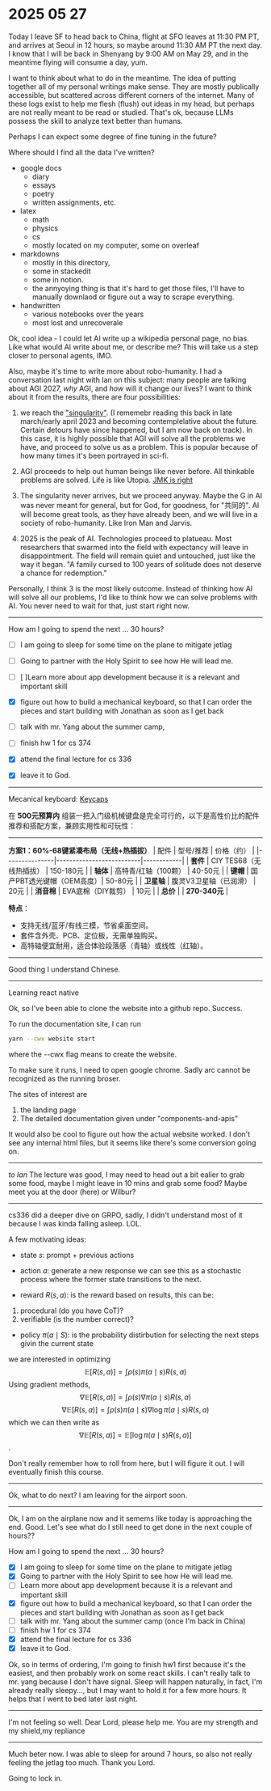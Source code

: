# 2025 05 27 
Today I leave SF to head back to China, flight at SFO leaves at 11:30 PM PT, and arrives at Seoul in 12 hours, so maybe around 11:30 AM PT the next day. I know that I will be back in Shenyang by 9:00 AM on May 29, and in the meantime flying will consume a day, yum. 

I want to think about what to do in the meantime. The idea of putting together all of my personal writings make sense. They are mostly publically accessible, but scattered across different corners of the internet. Many of these logs exist to help me flesh (flush) out ideas in my head, but perhaps are not really meant to be read or studied. That's ok, because LLMs possess the skill to analyze text better than humans. 

Perhaps I can expect some degree of fine tuning in the future?

Where should I find all the data I've written?
- google docs
  - diary 
  - essays
  - poetry
  - written assignments, etc. 
- latex 
  - math
  - physics
  - cs 
  - mostly located on my computer, some on overleaf
- markdowns 
  - mostly in this directory,
  - some in stackedit
  - some in notion. 
  - the annyoying thing is that it's hard to get those files, I'll have to manually downlaod or figure out a way to scrape everything. 
- handwritten 
  - various notebooks over the years
  - most lost and unrecoverale

Ok, cool idea - I could let AI write up a wikipedia personal page, no bias. Like what would AI write about me, or describe me? This will take us a step closer to personal agents, IMO. 

Also, maybe it's time to write more about robo-humanity. I had a conversation last night with Ian on this subject:
many people are talking about AGI 2027, *why* AGI, and *how* will it change our lives? 
I want to think about it from the results, there are four possibilities: 
1. we reach the ["singularity"](https://web.archive.org/web/20070613184827/http://yudkowsky.net/singularity.html). (I rememebr reading this back in late march/early april 2023 and becoming contemplelative about the future. Certain detours have since happened, but I am now back on track). In this case, it is highly possible that AGI will solve all the problems we have, and proceed to solve us as a problem. This is popular because of how many times it's been portrayed in sci-fi. 

2. AGI proceeds to help out human beings like never before. All thinkable problems are solved. Life is like Utopia. [JMK is right](chrome-extension://efaidnbmnnnibpcajpcglclefindmkaj/https://www.aspeninstitute.org/wp-content/uploads/files/content/upload/Intro_and_Section_I.pdf)

3. The singularity never arrives, but we proceed anyway. Maybe the G in AI was never meant for general, but for God, for goodness, for "共同的". AI will become great tools, as they have already been, and we will live in a society of robo-humanity. Like Iron Man and Jarvis. 

4. 2025 is the peak of AI. Technologies proceed to platueau. Most researchers that swarmed into the field with expectancy will leave in disappointment. The field will remain quiet and untouched, just like the way it began. "A family cursed to 100 years of solitude does not deserve a chance for redemption."

Personally, I think 3 is the most likely outcome. Instead of thinking how AI will solve all our problems, I'd like to think how we can solve problems with AI. You never need to wait for that, just start right now. 

-----------------------

How am I going to spend the next ... 30 hours? 
- [ ] I am going to sleep for some time on the plane to mitigate jetlag 

- [ ] Going to partner with the Holy Spirit to see how He will lead me. 
- [ ] [ ]Learn more about app development because it is a relevant and important skill
- [x] figure out how to build a mechanical keyboard, so that I can order the pieces and start building with Jonathan as soon as I get back
- [ ] talk with mr. Yang about the summer camp,
- [ ] finish hw 1 for cs 374
- [x] attend the final lecture for cs 336
- [x] leave it to God.

---------------
Mecanical keyboard:
[Keycaps]('https://item.taobao.com/item.htm?abbucket=4&detail_redpacket_pop=true&id=638237802179&mi_id=sme2FUFelOLSobNwf0efNuOFulcCQceRDXVp5v-0SHC6JO4FeyHrWX8Xmb6tkwBmJ4Rymsl8GpjiXY_JG1OvRpkRnR3XxOtzWPhzRJq8atA&ns=1&priceTId=213e057217483778113436293e1b99&query=%E6%9C%BA%E6%A2%B0%E9%94%AE%E7%9B%98%E9%94%AE%E5%B8%BD68%E9%94%AE&skuId=5153647842279&utparam=%7B%22aplus_abtest%22:%2270c63745aaba9f93db5654e5a8b02b05%22%7D&xxc=taobaoSearch')

在 **500元预算内** 组装一把入门级机械键盘是完全可行的，以下是高性价比的配件推荐和搭配方案，兼顾实用性和可玩性：

---

 **方案1：60%-68键紧凑布局（无线+热插拔）**
| 配件          | 型号/推荐                | 价格（约） |
|---------------|--------------------------|------------|
| **套件**      | CIY TES68（无线热插拔）  | 150-180元  |
| **轴体**      | 高特青/红轴（100颗）     | 40-50元    |
| **键帽**      | 国产PBT透光键帽（OEM高度）| 50-80元    |
| **卫星轴**    | 腹灵V3卫星轴（已润滑）   | 20元       |
| **消音棉**    | EVA底棉（DIY裁剪）       | 10元       |
| **总价**      |                          | **270-340元** |

**特点**：  
- 支持无线/蓝牙/有线三模，节省桌面空间。  
- 套件含外壳、PCB、定位板，无需单独购买。  
- 高特轴便宜耐用，适合体验段落感（青轴）或线性（红轴）。  

---

Good thing I understand Chinese. 



-------------------
Learning react native

Ok, so I've been able to clone the website into a github repo. Success. 

To run the documentation site, I can run 
```bash
yarn --cwx website start
```
where the --cwx flag means to create the website. 

To make sure it runs, I need to open google chrome. Sadly arc cannot be recognized as the running broser. 

The sites of interest are
1. the landing page
2. The detailed documentation given under "components-and-apis"

It would also be cool to figure out how the actual website worked. I don't see any internal html files, but it seems like there's some conversion going on. 


------------------------------
*to Ian*
The lecture was good, 
I may need to head out a bit ealier to grab some food, maybe I might leave in 10 mins and grab some food? Maybe meet you at the door (here) or Wilbur?

-------------------------------
cs336 did a deeper dive on GRPO, 
sadly, I didn't understand most of it because I was kinda falling asleep. LOL. 

A few motivating ideas: 
- state $s$: prompt + previous actions 
- action $a$: generate a new response 
we can see this as a stochastic process where the former state transitions to the next. 

- reward $R(s,a)$: is the reward based on results, this can be: 
1. procedural (do you have CoT)? 
2. verifiable (is the number correct)?
- policy $\pi(a \mid S)$: is the probability distirbution for selecting the next steps givin the current state 

we are interested in optimizing  
$$\mathbb{E}[R(s,a)] = \int \rho(s) \pi(a \mid s) R(s,a)$$
Using gradient methods, 
$$\nabla \mathbb{E}[R(s,a)] = \int \rho(s) \nabla \pi(a \mid s) R(s,a)$$
$$\nabla \mathbb{E}[R(s,a)] = \int \rho(s) \pi(a\mid s) \nabla \log{\pi(a \mid s)} R(s,a)$$
which we can then write as 
$$\nabla \mathbb{E}[R(s,a)] =\mathbb{E}[\log{\pi(a\mid s)} R(s,a)]$$.

Don't really remember how to roll from here, but I will figure it out. I will eventually finish this course. 


------------------------------
Ok, what to do next? I am leaving for the airport soon. 

------------------------------
Ok, I am on the airplane now and it semems like today is approaching the end. Good. Let's see what do I still need to get done in the next couple of hours?? 



How am I going to spend the next ... 30 hours? 
- [x] I am going to sleep for some time on the plane to mitigate jetlag 
- [x] Going to partner with the Holy Spirit to see how He will lead me. 
- [ ] Learn more about app development because it is a relevant and important skill
- [x] figure out how to build a mechanical keyboard, so that I can order the pieces and start building with Jonathan as soon as I get back
- [ ] talk with mr. Yang about the summer camp (once I'm back in China)
- [ ] finish hw 1 for cs 374
- [x] attend the final lecture for cs 336
- [x] leave it to God.

Ok, so in terms of ordering, I'm going to finish hw1 first because it's the easiest, and then probably work on some react skills. I can't really talk to mr. yang because I don't have signal. Sleep will happen naturally, in fact, I'm already really sleepy..., but I may want to hold it for a few more hours. It helps that I went to bed later last night. 

------------------------------

I'm not feeling so well. Dear Lord, please help me. You are my strength and my shield,my repliance

------------------------------ 
Much beter now. I was able to sleep for around 7 hours, so also not really feeling the jetlag too much. 
Thank you Lord. 

Going to lock in. 






